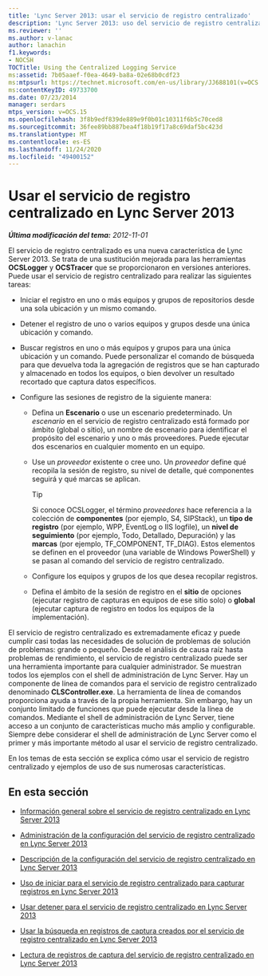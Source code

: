 ```yaml
---
title: 'Lync Server 2013: usar el servicio de registro centralizado'
description: 'Lync Server 2013: uso del servicio de registro centralizado.'
ms.reviewer: ''
ms.author: v-lanac
author: lanachin
f1.keywords:
- NOCSH
TOCTitle: Using the Centralized Logging Service
ms:assetid: 7b05aaef-f0ea-4649-ba8a-02e68b0cdf23
ms:mtpsurl: https://technet.microsoft.com/en-us/library/JJ688101(v=OCS.15)
ms:contentKeyID: 49733700
ms.date: 07/23/2014
manager: serdars
mtps_version: v=OCS.15
ms.openlocfilehash: 3f8b9edf839de889e9f0b01c10311f6b5c70ced8
ms.sourcegitcommit: 36fee89bb887bea4f18b19f17a8c69daf5bc423d
ms.translationtype: MT
ms.contentlocale: es-ES
ms.lasthandoff: 11/24/2020
ms.locfileid: "49400152"
---
```

# <a name="using-the-centralized-logging-service-in-lync-server-2013"></a>Usar el servicio de registro centralizado en Lync Server 2013

<div data-xmlns="http://www.w3.org/1999/xhtml">

<div class="topic" data-xmlns="http://www.w3.org/1999/xhtml" data-msxsl="urn:schemas-microsoft-com:xslt" data-cs="https://msdn.microsoft.com/">

<div data-asp="https://msdn2.microsoft.com/asp">



</div>

<div id="mainSection">

<div id="mainBody">

<span> </span>

_**Última modificación del tema:** 2012-11-01_

El servicio de registro centralizado es una nueva característica de Lync Server 2013. Se trata de una sustitución mejorada para las herramientas **OCSLogger** y **OCSTracer** que se proporcionaron en versiones anteriores. Puede usar el servicio de registro centralizado para realizar las siguientes tareas:

  - Iniciar el registro en uno o más equipos y grupos de repositorios desde una sola ubicación y un mismo comando.

  - Detener el registro de uno o varios equipos y grupos desde una única ubicación y comando.

  - Buscar registros en uno o más equipos y grupos para una única ubicación y un comando. Puede personalizar el comando de búsqueda para que devuelva toda la agregación de registros que se han capturado y almacenado en todos los equipos, o bien devolver un resultado recortado que captura datos específicos.

  - Configure las sesiones de registro de la siguiente manera:
    
      - Defina un **Escenario** o use un escenario predeterminado. Un *escenario* en el servicio de registro centralizado está formado por ámbito (global o sitio), un nombre de escenario para identificar el propósito del escenario y uno o más proveedores. Puede ejecutar dos escenarios en cualquier momento en un equipo.
    
      - Use un *proveedor* existente o cree uno. Un *proveedor* define qué recopila la sesión de registro, su nivel de detalle, qué componentes seguirá y qué marcas se aplican.
        
        <div>
        

        > [!TIP]  
        > Si conoce OCSLogger, el término <EM>proveedores</EM> hace referencia a la colección de <STRONG>componentes</STRONG> (por ejemplo, S4, SIPStack), un <STRONG>tipo de registro</STRONG> (por ejemplo, WPP, EventLog o IIS logfile), un <STRONG>nivel de seguimiento</STRONG> (por ejemplo, Todo, Detallado, Depuración) y las <STRONG>marcas</STRONG> (por ejemplo, TF_COMPONENT, TF_DIAG). Estos elementos se definen en el proveedor (una variable de Windows PowerShell) y se pasan al comando del servicio de registro centralizado.

        
        </div>
    
      - Configure los equipos y grupos de los que desea recopilar registros.
    
      - Defina el ámbito de la sesión de registro en el **sitio** de opciones (ejecutar registro de capturas en equipos de ese sitio solo) o **global** (ejecutar captura de registro en todos los equipos de la implementación).

El servicio de registro centralizado es extremadamente eficaz y puede cumplir casi todas las necesidades de solución de problemas de solución de problemas: grande o pequeño. Desde el análisis de causa raíz hasta problemas de rendimiento, el servicio de registro centralizado puede ser una herramienta importante para cualquier administrador. Se muestran todos los ejemplos con el shell de administración de Lync Server. Hay un componente de línea de comandos para el servicio de registro centralizado denominado **CLSController.exe**. La herramienta de línea de comandos proporciona ayuda a través de la propia herramienta. Sin embargo, hay un conjunto limitado de funciones que puede ejecutar desde la línea de comandos. Mediante el shell de administración de Lync Server, tiene acceso a un conjunto de características mucho más amplio y configurable. Siempre debe considerar el shell de administración de Lync Server como el primer y más importante método al usar el servicio de registro centralizado.

En los temas de esta sección se explica cómo usar el servicio de registro centralizado y ejemplos de uso de sus numerosas características.

<div>

## <a name="in-this-section"></a>En esta sección

  - [Información general sobre el servicio de registro centralizado en Lync Server 2013](lync-server-2013-overview-of-the-centralized-logging-service.md)

  - [Administración de la configuración del servicio de registro centralizado en Lync Server 2013](lync-server-2013-managing-the-centralized-logging-service-configuration-settings.md)

  - [Descripción de la configuración del servicio de registro centralizado en Lync Server 2013](lync-server-2013-understanding-centralized-logging-service-configuration-settings.md)

  - [Uso de iniciar para el servicio de registro centralizado para capturar registros en Lync Server 2013](lync-server-2013-using-start-for-the-centralized-logging-service-to-capture-logs.md)

  - [Usar detener para el servicio de registro centralizado en Lync Server 2013](lync-server-2013-using-stop-for-the-centralized-logging-service.md)

  - [Usar la búsqueda en registros de captura creados por el servicio de registro centralizado en Lync Server 2013](lync-server-2013-using-search-on-capture-logs-created-by-the-centralized-logging-service.md)

  - [Lectura de registros de captura del servicio de registro centralizado en Lync Server 2013](lync-server-2013-reading-capture-logs-from-the-centralized-logging-service.md)

</div>

</div>

<span> </span>

</div>

</div>

</div>

